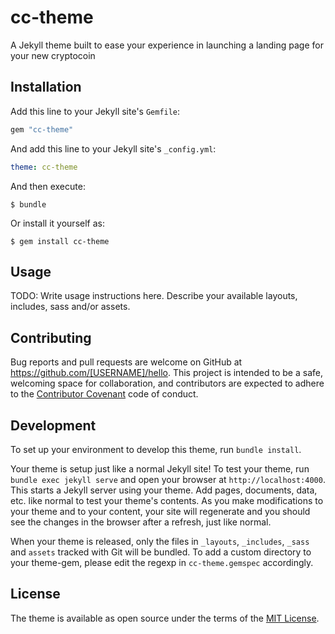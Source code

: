 # cc-theme

A Jekyll theme built to ease your experience in launching a landing page for your new cryptocoin


## Installation

Add this line to your Jekyll site's `Gemfile`:

```ruby
gem "cc-theme"
```

And add this line to your Jekyll site's `_config.yml`:

```yaml
theme: cc-theme
```

And then execute:

    $ bundle

Or install it yourself as:

    $ gem install cc-theme

## Usage

TODO: Write usage instructions here. Describe your available layouts, includes, sass and/or assets.

## Contributing

Bug reports and pull requests are welcome on GitHub at https://github.com/[USERNAME]/hello. This project is intended to be a safe, welcoming space for collaboration, and contributors are expected to adhere to the [Contributor Covenant](http://contributor-covenant.org) code of conduct.

## Development

To set up your environment to develop this theme, run `bundle install`.

Your theme is setup just like a normal Jekyll site! To test your theme, run `bundle exec jekyll serve` and open your browser at `http://localhost:4000`. This starts a Jekyll server using your theme. Add pages, documents, data, etc. like normal to test your theme's contents. As you make modifications to your theme and to your content, your site will regenerate and you should see the changes in the browser after a refresh, just like normal.

When your theme is released, only the files in `_layouts`, `_includes`, `_sass` and `assets` tracked with Git will be bundled.
To add a custom directory to your theme-gem, please edit the regexp in `cc-theme.gemspec` accordingly.

## License

The theme is available as open source under the terms of the [MIT License](https://opensource.org/licenses/MIT).

